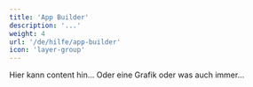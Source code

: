```yaml
---
title: 'App Builder'
description: '...'
weight: 4
url: '/de/hilfe/app-builder'
icon: 'layer-group'
---
```


Hier kann content hin... Oder eine Grafik oder was auch immer...
